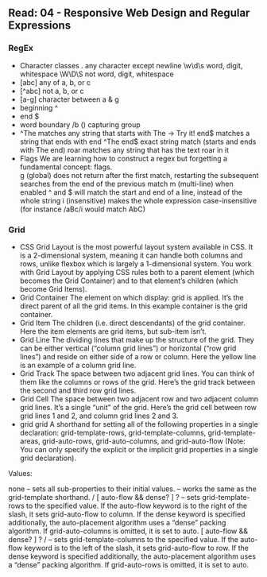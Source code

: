 ## Read: 04 - Responsive Web Design and Regular Expressions
### RegEx
- Character classes
.	any character except newline
\w\d\s	word, digit, whitespace
\W\D\S	not word, digit, whitespace
- [abc]	any of a, b, or c
- [^abc]	not a, b, or c
- [a-g]	character between a & g
- beginning ^ 
- end $ 
- word boundary /b
() capturing group 
- ^The        matches any string that starts with The -> Try it!
end$        matches a string that ends with end
^The end$   exact string match (starts and ends with The end)
roar        matches any string that has the text roar in it
- Flags
We are learning how to construct a regex but forgetting a fundamental concept: flags. <br>
g (global) does not return after the first match, restarting the subsequent searches from the end of the previous match
m (multi-line) when enabled ^ and $ will match the start and end of a line, instead of the whole string
i (insensitive) makes the whole expression case-insensitive (for instance /aBc/i would match AbC)

### Grid
- CSS Grid Layout is the most powerful layout system available in CSS. It is a 2-dimensional system, meaning it can handle both columns and rows, unlike flexbox which is largely a 1-dimensional system. You work with Grid Layout by applying CSS rules both to a parent element (which becomes the Grid Container) and to that element’s children (which become Grid Items).
- Grid Container
The element on which display: grid is applied. It’s the direct parent of all the grid items. In this example container is the grid container.
- Grid Item
The children (i.e. direct descendants) of the grid container. Here the item elements are grid items, but sub-item isn’t.
- Grid Line
The dividing lines that make up the structure of the grid. They can be either vertical (“column grid lines”) or horizontal (“row grid lines”) and reside on either side of a row or column. Here the yellow line is an example of a column grid line.
- Grid Track
The space between two adjacent grid lines. You can think of them like the columns or rows of the grid. Here’s the grid track between the second and third row grid lines.
- Grid Cell
The space between two adjacent row and two adjacent column grid lines. It’s a single “unit” of the grid. Here’s the grid cell between row grid lines 1 and 2, and column grid lines 2 and 3.
- grid 
grid
A shorthand for setting all of the following properties in a single declaration: grid-template-rows, grid-template-columns, grid-template-areas, grid-auto-rows, grid-auto-columns, and grid-auto-flow (Note: You can only specify the explicit or the implicit grid properties in a single grid declaration).

Values:

none – sets all sub-properties to their initial values.
<grid-template> – works the same as the grid-template shorthand.
<grid-template-rows> / [ auto-flow && dense? ] <grid-auto-columns>? – sets grid-template-rows to the specified value. If the auto-flow keyword is to the right of the slash, it sets grid-auto-flow to column. If the dense keyword is specified additionally, the auto-placement algorithm uses a “dense” packing algorithm. If grid-auto-columns is omitted, it is set to auto.
[ auto-flow && dense? ] <grid-auto-rows>? / <grid-template-columns> – sets grid-template-columns to the specified value. If the auto-flow keyword is to the left of the slash, it sets grid-auto-flow to row. If the dense keyword is specified additionally, the auto-placement algorithm uses a “dense” packing algorithm. If grid-auto-rows is omitted, it is set to auto.
